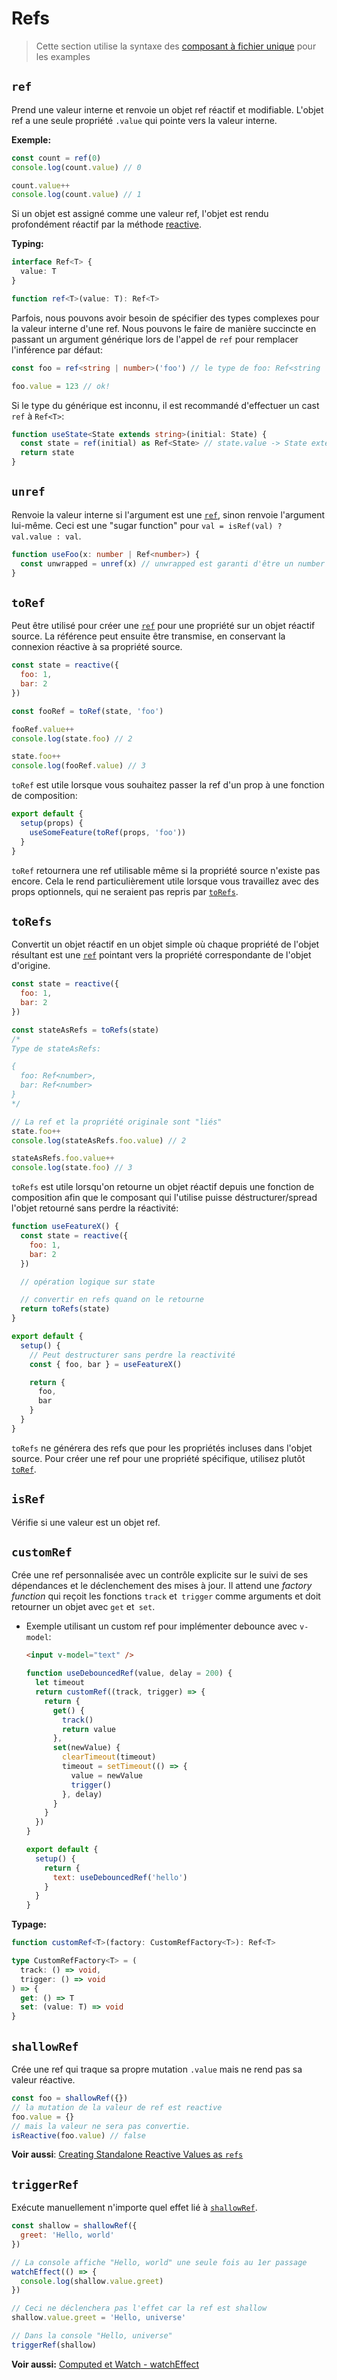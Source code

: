 # Refs

> Cette section utilise la syntaxe des [composant à fichier unique](../guide/single-file-component.html) pour les examples

## `ref`

Prend une valeur interne et renvoie un objet ref réactif et modifiable. L'objet ref a une seule propriété `.value` qui pointe vers la valeur interne.

**Exemple:**

```js
const count = ref(0)
console.log(count.value) // 0

count.value++
console.log(count.value) // 1
```

Si un objet est assigné comme une valeur ref, l'objet est rendu profondément réactif par la méthode [reactive](./basic-reactivity.html#reactive).

**Typing:**

```ts
interface Ref<T> {
  value: T
}

function ref<T>(value: T): Ref<T>
```

Parfois, nous pouvons avoir besoin de spécifier des types complexes pour la valeur interne d'une ref. Nous pouvons le faire de manière succincte en passant un argument générique lors de l'appel de `ref` pour remplacer l'inférence par défaut:

```ts
const foo = ref<string | number>('foo') // le type de foo: Ref<string | number>

foo.value = 123 // ok!
```

Si le type du générique est inconnu, il est recommandé d'effectuer un cast `ref` à `Ref<T>`:

```ts
function useState<State extends string>(initial: State) {
  const state = ref(initial) as Ref<State> // state.value -> State extends string
  return state
}
```

## `unref`

Renvoie la valeur interne si l'argument est une [`ref`](#ref), sinon renvoie l'argument lui-même. Ceci est une "sugar function" pour `val = isRef(val) ? val.value : val`.

```ts
function useFoo(x: number | Ref<number>) {
  const unwrapped = unref(x) // unwrapped est garanti d'être un number maintenant
}
```

## `toRef`

Peut être utilisé pour créer une [`ref`](#ref) pour une propriété sur un objet réactif source. La référence peut ensuite être transmise, en conservant la connexion réactive à sa propriété source.

```js
const state = reactive({
  foo: 1,
  bar: 2
})

const fooRef = toRef(state, 'foo')

fooRef.value++
console.log(state.foo) // 2

state.foo++
console.log(fooRef.value) // 3
```

`toRef` est utile lorsque vous souhaitez passer la ref d'un prop à une fonction de composition:

```js
export default {
  setup(props) {
    useSomeFeature(toRef(props, 'foo'))
  }
}
```

`toRef` retournera une ref utilisable  même si la propriété source n'existe pas encore.  Cela le rend particulièrement utile lorsque vous travaillez avec des props optionnels, qui ne seraient pas repris par [`toRefs`](#torefs).

## `toRefs`

Convertit un objet réactif en un objet simple où chaque propriété de l'objet résultant est une [`ref`](#ref) pointant vers la propriété correspondante de l'objet d'origine.

```js
const state = reactive({
  foo: 1,
  bar: 2
})

const stateAsRefs = toRefs(state)
/*
Type de stateAsRefs:

{
  foo: Ref<number>,
  bar: Ref<number>
}
*/

// La ref et la propriété originale sont "liés"
state.foo++
console.log(stateAsRefs.foo.value) // 2

stateAsRefs.foo.value++
console.log(state.foo) // 3
```

`toRefs` est utile lorsqu'on retourne un objet réactif depuis une fonction de composition afin que le composant qui l'utilise puisse déstructurer/spread l'objet retourné sans perdre la réactivité:

```js
function useFeatureX() {
  const state = reactive({
    foo: 1,
    bar: 2
  })

  // opération logique sur state

  // convertir en refs quand on le retourne
  return toRefs(state)
}

export default {
  setup() {
    // Peut destructurer sans perdre la reactivité
    const { foo, bar } = useFeatureX()

    return {
      foo,
      bar
    }
  }
}
```

`toRefs` ne générera des refs que pour les propriétés incluses dans l'objet source. Pour créer une ref pour une propriété spécifique, utilisez plutôt [`toRef`](#toref).

## `isRef`

Vérifie si une valeur est un objet ref.

## `customRef`

Crée une ref personnalisée avec un contrôle explicite sur le suivi de ses dépendances et le déclenchement des mises à jour. Il attend une _factory function_ qui reçoit les fonctions `track` et` trigger` comme arguments et doit retourner un objet avec `get` et` set`.

- Exemple utilisant un custom ref pour implémenter debounce avec `v-model`:

  ```html
  <input v-model="text" />
  ```

  ```js
  function useDebouncedRef(value, delay = 200) {
    let timeout
    return customRef((track, trigger) => {
      return {
        get() {
          track()
          return value
        },
        set(newValue) {
          clearTimeout(timeout)
          timeout = setTimeout(() => {
            value = newValue
            trigger()
          }, delay)
        }
      }
    })
  }

  export default {
    setup() {
      return {
        text: useDebouncedRef('hello')
      }
    }
  }
  ```

**Typage:**

```ts
function customRef<T>(factory: CustomRefFactory<T>): Ref<T>

type CustomRefFactory<T> = (
  track: () => void,
  trigger: () => void
) => {
  get: () => T
  set: (value: T) => void
}
```

## `shallowRef`

Crée une ref qui traque sa propre mutation `.value` mais ne rend pas sa valeur réactive.

```js
const foo = shallowRef({})
// la mutation de la valeur de ref est reactive
foo.value = {}
// mais la valeur ne sera pas convertie.
isReactive(foo.value) // false
```

**Voir aussi**: [Creating Standalone Reactive Values as `refs`](../guide/reactivity-fundamentals.html#creation-de-valeurs-reactives-autonomes-en-tant-que-refs)

## `triggerRef`

Exécute manuellement n'importe quel effet lié à [`shallowRef`](#shallowref).

```js
const shallow = shallowRef({
  greet: 'Hello, world'
})

// La console affiche "Hello, world" une seule fois au 1er passage
watchEffect(() => {
  console.log(shallow.value.greet)
})

// Ceci ne déclenchera pas l'effet car la ref est shallow
shallow.value.greet = 'Hello, universe'

// Dans la console "Hello, universe"
triggerRef(shallow)
```

**Voir aussi:** [Computed et Watch - watchEffect](./computed-watch-api.html#watcheffect)
